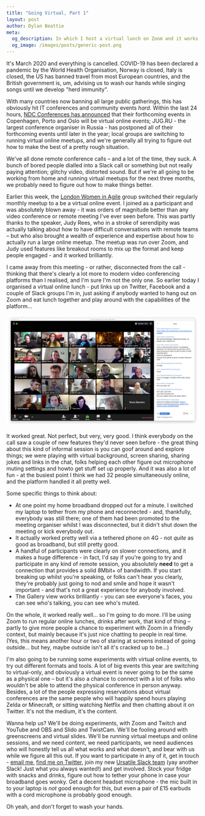 ```yaml
---
title: "Going Virtual, Part 1"
layout: post
author: Dylan Beattie
meta: 
  og_description: In which I host a virtual lunch on Zoom and it works very well and people get quite excited about it.
  og_image: /images/posts/generic-post.png
---
```


It's March 2020 and everything is cancelled. COVID-19 has been declared a pandemic by the World Health Organisation, Norway is closed, Italy is closed, the US has banned travel from most European countries, and the British government is, um, advising us to wash our hands while singing songs until we develop "herd immunity".

With many countries now banning all large public gatherings, this has obviously hit IT conferences and community events *hard*. Within the last 24 hours, [NDC Conferences has announced](https://ndccopenhagen.com/page/conference-update/) that their forthcoming events in Copenhagen, Porto and Oslo will be virtual online events; JUG.RU - the largest conference organiser in Russia - has postponed all of their forthcoming events until later in the year; local groups are switching to running virtual online meetups, and we're generally all trying to figure out how to make the best of a pretty rough situation.

We've all done remote conference calls – and a lot of the time, they suck. A bunch of bored people dialled into a Slack call or something but not really paying attention; glitchy video, distorted sound. But if we're all going to be working from home and running virtual meetups for the next three months, we probably need to figure out how to make things better.

Earlier this week, the [London Women in Agile](https://www.meetup.com/Women-in-Agile-London-UK/) group switched their regularly monthly meetup to a be a virtual online event. I joined as a participant and was absolutely blown away - it was orders of magnitude better than any video conference or remote meeting I've ever seen before. This was partly thanks to the speaker, Judy Rees, who in a stroke of serendipity was actually talking about how to have difficult conversations with remote teams – but who also brought a wealth of experience and expertise about how to actually run a large online meetup. The meetup was run over Zoom, and Judy used features like breakout rooms to mix up the format and keep people engaged - and it worked brilliantly.

I came away from this meeting - or rather, disconnected from the call - thinking that there's clearly a lot more to modern video conferencing platforms than I realised, and I'm sure I'm not the only one. So earlier today I organised a virtual online lunch - put links up on Twitter, Facebook and a couple of Slack groups I'm in, just asking if anybody wanted to hang out on Zoom and eat lunch together and play around with the capabilities of the platform...

<a href="/images/posts/2020-03-13-going-virtual-part-1/screenshot.png"><img src="/images/posts/2020-03-13-going-virtual-part-1/screenshot.png" alt="Screenshot of a Zoom meeting with lots of participants" class="screenshot" /></a>

It worked great. Not perfect, but very, very good. I think everybody on the call saw a couple of new features they'd never seen before - the great thing about this kind of informal session is you can goof around and explore things; we were playing with virtual background, screen sharing, sharing jokes and links in the chat, folks helping each other figure out microphone muting settings and howto get stuff set up properly. And it was also a lot of fun - at the busiest point I think we had 32 people simultaneously online, and the platform handled it all pretty well.

Some specific things to think about:

* At one point my home broadband dropped out for a minute. I switched my laptop to tether from my phone and reconnected - and, thankfully, everybody was still there; one of them had been promoted to the meeting organiser whilst I was disconnected, but it didn't shut down the meeting or kick everybody out.
* It actually worked pretty well via a tethered phone on 4G - not *quite* as good as broadband, but still pretty good.
* A handful of participants were clearly on slower connections, and it makes a huge difference - in fact, I'd say if you're going to try and participate in any kind of remote session, you absolutely **need** to get a connection that provides a solid 8Mbit+ of bandwidth. If you start breaking up whilst you're speaking, or folks can't hear you clearly, they're probably just going to nod and smile and hope it wasn't important - and that's not a great experience for anybody involved.
* The Gallery view works brilliantly - you can see everyone's faces, you can see who's talking, you can see who's muted.

On the whole, it worked really well... so I'm going to do more. I'll be using Zoom to run regular online lunches, drinks after work, that kind of thing – partly to give more people a chance to experiment with Zoom in a friendly context, but mainly because it's just nice chatting to people in real time. (Yes, this means another hour or two of staring at screens instead of going outside... but hey, maybe outside isn't all it's cracked up to be...)

I'm also going to be running some experiments with virtual online events, to try out different formats and tools. A lot of big events this year are switching to virtual-only, and obviously a virtual event is never going to be the same as a physical one – but it's also a chance to connect with a lot of folks who wouldn't be able to attend the physical conference in person anyway. Besides, a lot of the people expressing reservations about virtual conferences are the same people who will happily spend hours playing Zelda or Minecraft, or sitting watching Netflix and then chatting about it on Twitter. It's not the medium, it's the content.

Wanna help us? We'll be doing experiments, with Zoom and Twitch and YouTube and OBS and Slido and TwistCam. We'll be fooling around with greenscreens and virtual slides. We'll be running virtual meetups and online sessions, and we need content, we need participants, we need audiences who will honestly tell us all what works and what doesn't, and bear with us while we figure all this out. If you want to participate in any of it, get in touch - [email me](mailto:dylan@dylanbeattie.net), [find me on Twitter](https://twitter.com/dylanbeattie), join my new [Ursatile Slack team](https://join.slack.com/t/ursatile/shared_invite/zt-dco7z2xz-rdUircTJiUkdtmvZ39Dmqg) (yay another Slack! Just what you always wanted!) and get involved. Stock your fridge with snacks and drinks, figure out how to tether your phone in case your broadband goes wonky. Get a decent headset microphone - the mic built in to your laptop is *not* good enough for this, but even a pair of £15 earbuds with a cord microphone is probably good enough.

Oh yeah, and don't forget to wash your hands.
